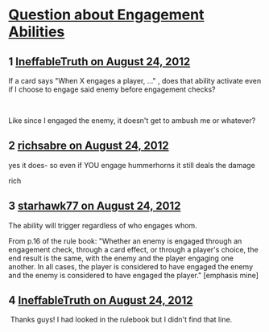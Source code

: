 # [Question about Engagement Abilities](https://community.fantasyflightgames.com/topic/69848-question-about-engagement-abilities/)

## 1 [IneffableTruth on August 24, 2012](https://community.fantasyflightgames.com/topic/69848-question-about-engagement-abilities/?do=findComment&comment=681353)

If a card says "When X engages a player, …" , does that ability activate even if I choose to engage said enemy before engagement checks? 

 

Like since I engaged the enemy, it doesn't get to ambush me or whatever?

## 2 [richsabre on August 24, 2012](https://community.fantasyflightgames.com/topic/69848-question-about-engagement-abilities/?do=findComment&comment=681365)

yes it does- so even if YOU engage hummerhorns it still deals the damage

rich

## 3 [starhawk77 on August 24, 2012](https://community.fantasyflightgames.com/topic/69848-question-about-engagement-abilities/?do=findComment&comment=681367)

The ability will trigger regardless of who engages whom. 

From p.16 of the rule book: "Whether an enemy is engaged through an engagement check, through a card effect, or through a player's choice, the end result is the same, with the enemy and the player engaging one another. In all cases, the player is considered to have engaged the enemy and the enemy is considered to have engaged the player." [emphasis mine]

## 4 [IneffableTruth on August 24, 2012](https://community.fantasyflightgames.com/topic/69848-question-about-engagement-abilities/?do=findComment&comment=681433)

 Thanks guys! I had looked in the rulebook but I didn't find that line. 

